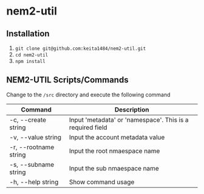 # nem2-util
## Installation
1. `git clone git@github.com:keita1484/nem2-util.git`
2. `cd nem2-util`
3. `npm install`

## NEM2-UTIL Scripts/Commands

Change to the `/src` directory and execute the following command

| Command                       |  Description  |
| ----------------------------- | ------------- |
| -c, --create string            |   Input 'metadata' or 'namespace'. This is a required field |
| -v, --value string                |   Input the account metadata value |
| -r, --rootname string                |   Input the root nmaespace name |
| -s, --subname string     |   Input the sub nmaespace name |
| -h, --help string      |   Show command usage |